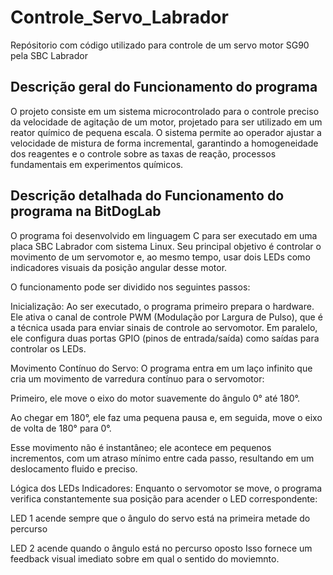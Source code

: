 # Controle_Servo_Labrador
Repósitorio com código utilizado para controle de um servo motor SG90 pela SBC Labrador

## Descrição geral do Funcionamento do programa 
O projeto consiste em um sistema microcontrolado para o controle preciso da velocidade de agitação de um motor, projetado para ser utilizado em um reator químico de pequena escala. O sistema permite ao operador ajustar a velocidade de mistura de forma incremental, garantindo a homogeneidade dos reagentes e o controle sobre as taxas de reação, processos fundamentais em experimentos químicos.

## Descrição detalhada do Funcionamento do programa  na BitDogLab
O programa foi desenvolvido em linguagem C para ser executado em uma placa SBC Labrador com sistema Linux. Seu principal objetivo é controlar o movimento de um servomotor e, ao mesmo tempo, usar dois LEDs como indicadores visuais da posição angular desse motor.

O funcionamento pode ser dividido nos seguintes passos:

Inicialização: Ao ser executado, o programa primeiro prepara o hardware. Ele ativa o canal de controle PWM (Modulação por Largura de Pulso), que é a técnica usada para enviar sinais de controle ao servomotor. Em paralelo, ele configura duas portas GPIO (pinos de entrada/saída) como saídas para controlar os LEDs.

Movimento Contínuo do Servo: O programa entra em um laço infinito que cria um movimento de varredura contínuo para o servomotor:

Primeiro, ele move o eixo do motor suavemente do ângulo 0° até 180°.

Ao chegar em 180°, ele faz uma pequena pausa e, em seguida, move o eixo de volta de 180° para 0°.

Esse movimento não é instantâneo; ele acontece em pequenos incrementos, com um atraso mínimo entre cada passo, resultando em um deslocamento fluido e preciso.

Lógica dos LEDs Indicadores: Enquanto o servomotor se move, o programa verifica constantemente sua posição para acender o LED correspondente:

LED 1 acende sempre que o ângulo do servo está na primeira metade do percurso 

LED 2 acende quando o ângulo está no percurso oposto 
Isso fornece um feedback visual imediato sobre em qual o sentido do moviemnto.


